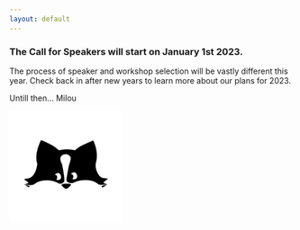 ```yaml
---
layout: default
---
```


### The Call for Speakers will start on January 1st 2023. 

The process of speaker and workshop selection will be vastly different this year. 
Check back in after new years to learn more about our plans for 2023. 

Untill then... Milou

<a href="https://blockstream.com/"><img width="200" src="assets/img/speakers/milou.jpeg"></a>


